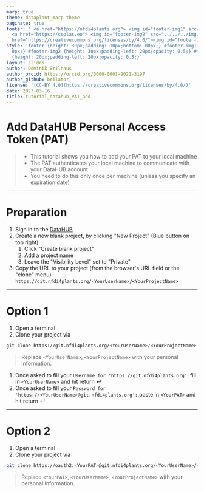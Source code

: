 ```yaml
---
marp: true
theme: dataplant_marp-theme
paginate: true
footer: ' <a href="https://nfdi4plants.org"> <img id="footer-img1" src="../../../img/_logos/DataPLANT/DataPLANT_logo_square_bg_transparent.svg"></a>
  <a href="https://ceplas.eu"> <img id="footer-img2" src="../../../img/_logos/CEPLAS/CEPLAS_Icon.jpeg"></a><a
  href="https://creativecommons.org/licenses/by/4.0/"><img id="footer-img3" src="../../../img/_logos/CreativeCommons/by.svg"></a> '
style: 'footer {height: 30px;padding: 10px;bottom: 00px;} #footer-img1 {height: 30px;padding-left:
  0px;} #footer-img2 {height: 30px;padding-left: 20px;opacity: 0.5;} #footer-img3
  {height: 20px;padding-left: 20px;opacity: 0.5;}'
layout: slides
author: Dominik Brilhaus
author_orcid: https://orcid.org/0000-0001-9021-3197
author_github: brilator
license: '[CC-BY 4.0](https://creativecommons.org/licenses/by/4.0/)'
date: 2023-03-16
title: tutorial_datahub_PAT_add
---
```


# Add DataHUB Personal Access Token (PAT)

> - This tutorial shows you how to add your PAT to your local machine
> - The PAT authenticates your local machine to communicate with your DataHUB account
> - You need to do this only once per machine (unless you specify an expiration date)

<!-- Source to slide(s) -->
<!-- ../../bricks/tutorial_datahub_PAT_add-title.md -->


---

# Preparation

1. Sign in to the [DataHUB](https://git.nfdi4plants.org/)
2. Create a new blank project, by clicking "New Project" (Blue button on top right)
   1. Click "Create blank project"
   2. Add a project name
   3. Leave the "Visibility Level" set to "Private"
3. Copy the URL to your project (from the browser's URL field or the "clone" menu) `https://git.nfdi4plants.org/<YourUserName>/<YourProjectName>`

<!-- Source to slide(s) -->
<!-- ../../bricks/tutorial_datahub_PAT_add-Preparation.md -->


---

# Option 1

1. Open a terminal
2. Clone your project via
  ```
  git clone https://git.nfdi4plants.org/<YourUserName>/<YourProjectName>
  ```
  > Replace `<YourUserName>`, `<YourProjectName>` with your personal information.
1. Once asked to fill your  `Username for 'https://git.nfdi4plants.org'`, fill in `<YourUserName>` and hit return &#8629;
2. Once asked to fill your  `Password for 'https://<YourUserName>@git.nfdi4plants.org':`,paste in `<YourPAT>` and hit return &#8629;

<!-- Source to slide(s) -->
<!-- ../../bricks/tutorial_datahub_PAT_add-Option_1.md -->


---

# Option 2

1. Open a terminal
2. Clone your project via

```bash
git clone https://oauth2:<YourPAT>@git.nfdi4plants.org/<YourUserName>/<YourProjectName>
```

> Replace `<YourPAT>`, `<YourUserName>`, `<YourProjectName>` with your personal information.

<!-- Source to slide(s) -->
<!-- ../../bricks/tutorial_datahub_PAT_add-Option_2.md -->
